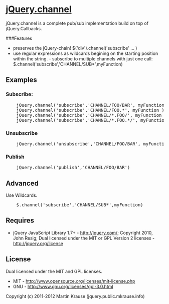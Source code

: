 <a name="README">[jQuery.channel](https://github.com/martinkr/jQuery.channel)</a>
=======
jQuery.channel is a complete pub/sub implementation build on top of jQuery.Callbacks.

###Features
- preserves the jQuery-chain! $('div').channel('subscribe' ... )
- use regular expressions as wildcards begining on the starting position within the string. - subscribe to multiple channels with just one call: $.channel('subscribe','CHANNEL/SUB*',myFunction)


## Examples

### Subscribe:
<pre>
	jQuery.channel('subscribe','CHANNEL/FOO/BAR', myFunction );
	jQuery.channel('subscribe','CHANNEL/FOO.*', myFunction );
	jQuery.channel('subscribe','CHANNEL/*.FOO/', myFunction );
	jQuery.channel('subscribe','CHANNEL/*.FOO.*/', myFunction );
</pre>

### Unsubscribe
<pre>
	jQuery.channel('unsubscribe','CHANNEL/FOO/BAR', myFunction )
</pre>

### Publish
<pre>
	jQuery.channel('publish','CHANNEL/FOO/BAR')
</pre>

## Advanced
Use Wildcards.
<pre>
	$.channel('subscribe','CHANNEL/SUB*',myFunction)
</pre>


## Requires
 * jQuery JavaScript Library 1.7+ - http://jquery.com/; Copyright 2010, John Resig; Dual licensed under the MIT or GPL Version 2 licenses - http://jquery.org/license

## License
Dual licensed under the MIT and GPL licenses.

* MIT - http://www.opensource.org/licenses/mit-license.php
* GNU - http://www.gnu.org/licenses/gpl-3.0.html

Copyright (c) 2011-2012 Martin Krause (jquery.public.mkrause.info)
